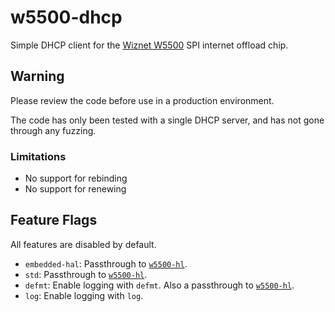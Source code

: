 # w5500-dhcp

Simple DHCP client for the [Wiznet W5500] SPI internet offload chip.

## Warning

Please review the code before use in a production environment.

The code has only been tested with a single DHCP server, and has not gone
through any fuzzing.

### Limitations

* No support for rebinding
* No support for renewing

## Feature Flags

All features are disabled by default.

* `embedded-hal`: Passthrough to [`w5500-hl`].
* `std`: Passthrough to [`w5500-hl`].
* `defmt`: Enable logging with `defmt`. Also a passthrough to [`w5500-hl`].
* `log`: Enable logging with `log`.

[`std::net`]: https://doc.rust-lang.org/std/net/index.html
[`w5500-hl`]: https://github.com/newAM/w5500-hl-rs
[Wiznet W5500]: https://www.wiznet.io/product-item/w5500/
